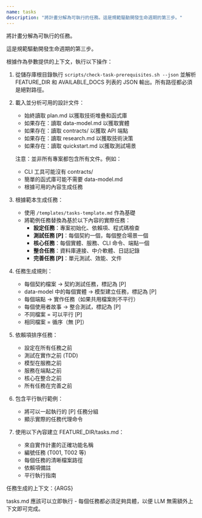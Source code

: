 ```yaml
---
name: tasks
description: "將計畫分解為可執行的任務。這是規範驅動開發生命週期的第三步。"
---
```


將計畫分解為可執行的任務。

這是規範驅動開發生命週期的第三步。

根據作為參數提供的上下文，執行以下操作：

1. 從儲存庫根目錄執行 `scripts/check-task-prerequisites.sh --json` 並解析 FEATURE_DIR 和 AVAILABLE_DOCS 列表的 JSON 輸出。所有路徑都必須是絕對路徑。
2. 載入並分析可用的設計文件：
   - 始終讀取 plan.md 以獲取技術堆疊和函式庫
   - 如果存在：讀取 data-model.md 以獲取實體
   - 如果存在：讀取 contracts/ 以獲取 API 端點
   - 如果存在：讀取 research.md 以獲取技術決策
   - 如果存在：讀取 quickstart.md 以獲取測試場景

   注意：並非所有專案都包含所有文件。例如：
   - CLI 工具可能沒有 contracts/
   - 簡單的函式庫可能不需要 data-model.md
   - 根據可用的內容生成任務

3. 根據範本生成任務：
   - 使用 `/templates/tasks-template.md` 作為基礎
   - 將範例任務替換為基於以下內容的實際任務：
     * **設定任務**：專案初始化、依賴項、程式碼檢查
     * **測試任務 [P]**：每個契約一個，每個整合場景一個
     * **核心任務**：每個實體、服務、CLI 命令、端點一個
     * **整合任務**：資料庫連接、中介軟體、日誌記錄
     * **完善任務 [P]**：單元測試、效能、文件

4. 任務生成規則：
   - 每個契約檔案 → 契約測試任務，標記為 [P]
   - data-model 中的每個實體 → 模型建立任務，標記為 [P]
   - 每個端點 → 實作任務（如果共用檔案則不平行）
   - 每個使用者故事 → 整合測試，標記為 [P]
   - 不同檔案 = 可以平行 [P]
   - 相同檔案 = 循序（無 [P]）

5. 依賴項排序任務：
   - 設定在所有任務之前
   - 測試在實作之前 (TDD)
   - 模型在服務之前
   - 服務在端點之前
   - 核心在整合之前
   - 所有任務在完善之前

6. 包含平行執行範例：
   - 將可以一起執行的 [P] 任務分組
   - 顯示實際的任務代理命令

7. 使用以下內容建立 FEATURE_DIR/tasks.md：
   - 來自實作計畫的正確功能名稱
   - 編號任務 (T001, T002 等)
   - 每個任務的清晰檔案路徑
   - 依賴項備註
   - 平行執行指南

任務生成的上下文：{ARGS}

tasks.md 應該可以立即執行 - 每個任務都必須足夠具體，以便 LLM 無需額外上下文即可完成。
